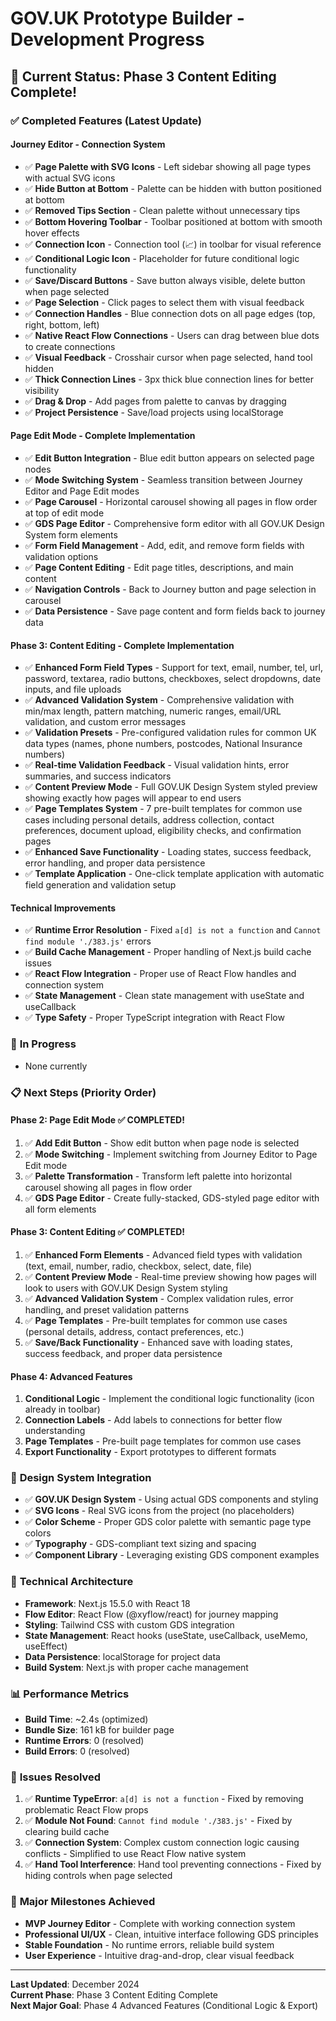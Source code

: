 # GOV.UK Prototype Builder - Development Progress

## 🎯 **Current Status: Phase 3 Content Editing Complete!**

### ✅ **Completed Features (Latest Update)**

#### **Journey Editor - Connection System**

- ✅ **Page Palette with SVG Icons** - Left sidebar showing all page types with actual SVG icons
- ✅ **Hide Button at Bottom** - Palette can be hidden with button positioned at bottom
- ✅ **Removed Tips Section** - Clean palette without unnecessary tips
- ✅ **Bottom Hovering Toolbar** - Toolbar positioned at bottom with smooth hover effects
- ✅ **Connection Icon** - Connection tool (📈) in toolbar for visual reference
- ✅ **Conditional Logic Icon** - Placeholder for future conditional logic functionality
- ✅ **Save/Discard Buttons** - Save button always visible, delete button when page selected
- ✅ **Page Selection** - Click pages to select them with visual feedback
- ✅ **Connection Handles** - Blue connection dots on all page edges (top, right, bottom, left)
- ✅ **Native React Flow Connections** - Users can drag between blue dots to create connections
- ✅ **Visual Feedback** - Crosshair cursor when page selected, hand tool hidden
- ✅ **Thick Connection Lines** - 3px thick blue connection lines for better visibility
- ✅ **Drag & Drop** - Add pages from palette to canvas by dragging
- ✅ **Project Persistence** - Save/load projects using localStorage

#### **Page Edit Mode - Complete Implementation**

- ✅ **Edit Button Integration** - Blue edit button appears on selected page nodes
- ✅ **Mode Switching System** - Seamless transition between Journey Editor and Page Edit modes
- ✅ **Page Carousel** - Horizontal carousel showing all pages in flow order at top of edit mode
- ✅ **GDS Page Editor** - Comprehensive form editor with all GOV.UK Design System form elements
- ✅ **Form Field Management** - Add, edit, and remove form fields with validation options
- ✅ **Page Content Editing** - Edit page titles, descriptions, and main content
- ✅ **Navigation Controls** - Back to Journey button and page selection in carousel
- ✅ **Data Persistence** - Save page content and form fields back to journey data

#### **Phase 3: Content Editing - Complete Implementation**

- ✅ **Enhanced Form Field Types** - Support for text, email, number, tel, url, password, textarea, radio buttons, checkboxes, select dropdowns, date inputs, and file uploads
- ✅ **Advanced Validation System** - Comprehensive validation with min/max length, pattern matching, numeric ranges, email/URL validation, and custom error messages
- ✅ **Validation Presets** - Pre-configured validation rules for common UK data types (names, phone numbers, postcodes, National Insurance numbers)
- ✅ **Real-time Validation Feedback** - Visual validation hints, error summaries, and success indicators
- ✅ **Content Preview Mode** - Full GOV.UK Design System styled preview showing exactly how pages will appear to end users
- ✅ **Page Templates System** - 7 pre-built templates for common use cases including personal details, address collection, contact preferences, document upload, eligibility checks, and confirmation pages
- ✅ **Enhanced Save Functionality** - Loading states, success feedback, error handling, and proper data persistence
- ✅ **Template Application** - One-click template application with automatic field generation and validation setup

#### **Technical Improvements**

- ✅ **Runtime Error Resolution** - Fixed `a[d] is not a function` and `Cannot find module './383.js'` errors
- ✅ **Build Cache Management** - Proper handling of Next.js build cache issues
- ✅ **React Flow Integration** - Proper use of React Flow handles and connection system
- ✅ **State Management** - Clean state management with useState and useCallback
- ✅ **Type Safety** - Proper TypeScript integration with React Flow

### 🚧 **In Progress**

- None currently

### 📋 **Next Steps (Priority Order)**

#### **Phase 2: Page Edit Mode** ✅ **COMPLETED!**

1. ✅ **Add Edit Button** - Show edit button when page node is selected
2. ✅ **Mode Switching** - Implement switching from Journey Editor to Page Edit mode
3. ✅ **Palette Transformation** - Transform left palette into horizontal carousel showing all pages in flow order
4. ✅ **GDS Page Editor** - Create fully-stacked, GDS-styled page editor with all form elements

#### **Phase 3: Content Editing** ✅ **COMPLETED!**

1. ✅ **Enhanced Form Elements** - Advanced field types with validation (text, email, number, radio, checkbox, select, date, file)
2. ✅ **Content Preview Mode** - Real-time preview showing how pages will look to users with GOV.UK Design System styling
3. ✅ **Advanced Validation System** - Complex validation rules, error handling, and preset validation patterns
4. ✅ **Page Templates** - Pre-built templates for common use cases (personal details, address, contact preferences, etc.)
5. ✅ **Save/Back Functionality** - Enhanced save with loading states, success feedback, and proper data persistence

#### **Phase 4: Advanced Features**

1. **Conditional Logic** - Implement the conditional logic functionality (icon already in toolbar)
2. **Connection Labels** - Add labels to connections for better flow understanding
3. **Page Templates** - Pre-built page templates for common use cases
4. **Export Functionality** - Export prototypes to different formats

### 🎨 **Design System Integration**

- ✅ **GOV.UK Design System** - Using actual GDS components and styling
- ✅ **SVG Icons** - Real SVG icons from the project (no placeholders)
- ✅ **Color Scheme** - Proper GDS color palette with semantic page type colors
- ✅ **Typography** - GDS-compliant text sizing and spacing
- ✅ **Component Library** - Leveraging existing GDS component examples

### 🔧 **Technical Architecture**

- **Framework**: Next.js 15.5.0 with React 18
- **Flow Editor**: React Flow (@xyflow/react) for journey mapping
- **Styling**: Tailwind CSS with custom GDS integration
- **State Management**: React hooks (useState, useCallback, useMemo, useEffect)
- **Data Persistence**: localStorage for project data
- **Build System**: Next.js with proper cache management

### 📊 **Performance Metrics**

- **Build Time**: ~2.4s (optimized)
- **Bundle Size**: 161 kB for builder page
- **Runtime Errors**: 0 (resolved)
- **Build Errors**: 0 (resolved)

### 🐛 **Issues Resolved**

1. ✅ **Runtime TypeError**: `a[d] is not a function` - Fixed by removing problematic React Flow props
2. ✅ **Module Not Found**: `Cannot find module './383.js'` - Fixed by clearing build cache
3. ✅ **Connection System**: Complex custom connection logic causing conflicts - Simplified to use React Flow native system
4. ✅ **Hand Tool Interference**: Hand tool preventing connections - Fixed by hiding controls when page selected

### 🎉 **Major Milestones Achieved**

- **MVP Journey Editor** - Complete with working connection system
- **Professional UI/UX** - Clean, intuitive interface following GDS principles
- **Stable Foundation** - No runtime errors, reliable build system
- **User Experience** - Intuitive drag-and-drop, clear visual feedback

---

**Last Updated**: December 2024  
**Current Phase**: Phase 3 Content Editing Complete  
**Next Major Goal**: Phase 4 Advanced Features (Conditional Logic & Export)
